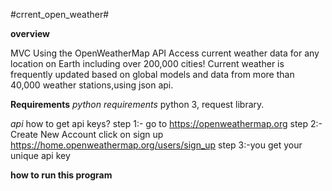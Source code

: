 #crrent_open_weather#

**overview**

MVC Using the OpenWeatherMap API Access current weather data for any location on Earth including over 200,000 cities! Current weather is frequently updated based on global models and data from more than 40,000 weather stations,using json api.

**Requirements**
*python requirements*
python 3, request library.

*api*
how to get api keys?
step 1:- go to https://openweathermap.org 
step 2:- Create New Account click on sign up https://home.openweathermap.org/users/sign_up
step 3:-you get your unique api key


**how to run this program**



